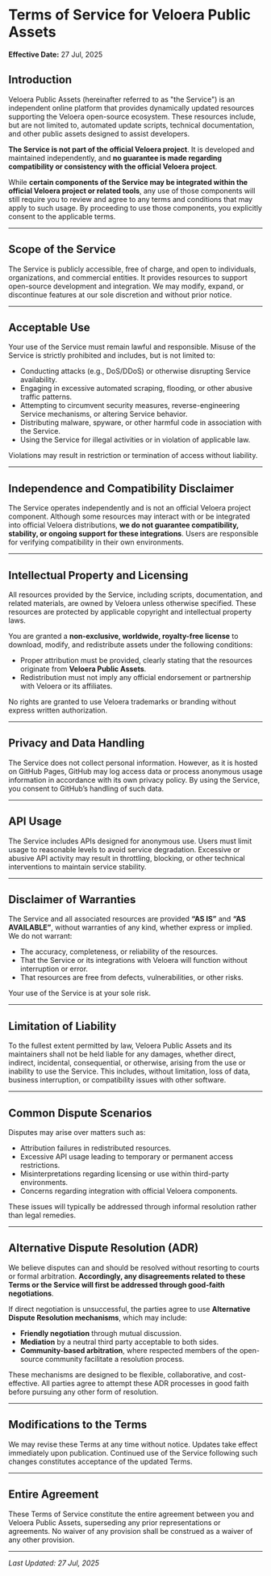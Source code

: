# Terms of Service for Veloera Public Assets

**Effective Date:** 27 Jul, 2025

## Introduction
Veloera Public Assets (hereinafter referred to as "the Service") is an independent online platform that provides dynamically updated resources supporting the Veloera open-source ecosystem. These resources include, but are not limited to, automated update scripts, technical documentation, and other public assets designed to assist developers.  

**The Service is not part of the official Veloera project**. It is developed and maintained independently, and **no guarantee is made regarding compatibility or consistency with the official Veloera project**.  

While **certain components of the Service may be integrated within the official Veloera project or related tools**, any use of those components will still require you to review and agree to any terms and conditions that may apply to such usage. By proceeding to use those components, you explicitly consent to the applicable terms.

---

## Scope of the Service
The Service is publicly accessible, free of charge, and open to individuals, organizations, and commercial entities. It provides resources to support open-source development and integration. We may modify, expand, or discontinue features at our sole discretion and without prior notice.

---

## Acceptable Use
Your use of the Service must remain lawful and responsible. Misuse of the Service is strictly prohibited and includes, but is not limited to:
- Conducting attacks (e.g., DoS/DDoS) or otherwise disrupting Service availability.
- Engaging in excessive automated scraping, flooding, or other abusive traffic patterns.
- Attempting to circumvent security measures, reverse-engineering Service mechanisms, or altering Service behavior.
- Distributing malware, spyware, or other harmful code in association with the Service.
- Using the Service for illegal activities or in violation of applicable law.

Violations may result in restriction or termination of access without liability.

---

## Independence and Compatibility Disclaimer
The Service operates independently and is not an official Veloera project component. Although some resources may interact with or be integrated into official Veloera distributions, **we do not guarantee compatibility, stability, or ongoing support for these integrations**. Users are responsible for verifying compatibility in their own environments.

---

## Intellectual Property and Licensing
All resources provided by the Service, including scripts, documentation, and related materials, are owned by Veloera unless otherwise specified. These resources are protected by applicable copyright and intellectual property laws.  

You are granted a **non-exclusive, worldwide, royalty-free license** to download, modify, and redistribute assets under the following conditions:
- Proper attribution must be provided, clearly stating that the resources originate from **Veloera Public Assets**.
- Redistribution must not imply any official endorsement or partnership with Veloera or its affiliates.

No rights are granted to use Veloera trademarks or branding without express written authorization.

---

## Privacy and Data Handling
The Service does not collect personal information. However, as it is hosted on GitHub Pages, GitHub may log access data or process anonymous usage information in accordance with its own privacy policy. By using the Service, you consent to GitHub’s handling of such data.

---

## API Usage
The Service includes APIs designed for anonymous use. Users must limit usage to reasonable levels to avoid service degradation. Excessive or abusive API activity may result in throttling, blocking, or other technical interventions to maintain service stability.

---

## Disclaimer of Warranties
The Service and all associated resources are provided **“AS IS”** and **“AS AVAILABLE”**, without warranties of any kind, whether express or implied. We do not warrant:
- The accuracy, completeness, or reliability of the resources.
- That the Service or its integrations with Veloera will function without interruption or error.
- That resources are free from defects, vulnerabilities, or other risks.

Your use of the Service is at your sole risk.

---

## Limitation of Liability
To the fullest extent permitted by law, Veloera Public Assets and its maintainers shall not be held liable for any damages, whether direct, indirect, incidental, consequential, or otherwise, arising from the use or inability to use the Service. This includes, without limitation, loss of data, business interruption, or compatibility issues with other software.

---

## Common Dispute Scenarios
Disputes may arise over matters such as:
- Attribution failures in redistributed resources.
- Excessive API usage leading to temporary or permanent access restrictions.
- Misinterpretations regarding licensing or use within third-party environments.
- Concerns regarding integration with official Veloera components.

These issues will typically be addressed through informal resolution rather than legal remedies.

---

## Alternative Dispute Resolution (ADR)
We believe disputes can and should be resolved without resorting to courts or formal arbitration. **Accordingly, any disagreements related to these Terms or the Service will first be addressed through good-faith negotiations**.  

If direct negotiation is unsuccessful, the parties agree to use **Alternative Dispute Resolution mechanisms**, which may include:
- **Friendly negotiation** through mutual discussion.
- **Mediation** by a neutral third party acceptable to both sides.
- **Community-based arbitration**, where respected members of the open-source community facilitate a resolution process.

These mechanisms are designed to be flexible, collaborative, and cost-effective. All parties agree to attempt these ADR processes in good faith before pursuing any other form of resolution.

---

## Modifications to the Terms
We may revise these Terms at any time without notice. Updates take effect immediately upon publication. Continued use of the Service following such changes constitutes acceptance of the updated Terms.

---

## Entire Agreement
These Terms of Service constitute the entire agreement between you and Veloera Public Assets, superseding any prior representations or agreements. No waiver of any provision shall be construed as a waiver of any other provision.

---

_Last Updated: 27 Jul, 2025_
